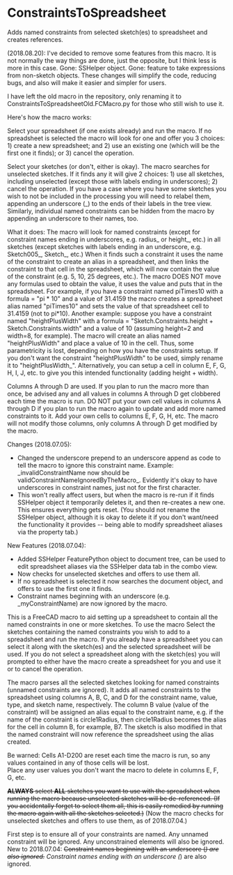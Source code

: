 # ConstraintsToSpreadsheet
Adds named constraints from selected sketch(es) to spreadsheet and creates references.

(2018.08.20): I've decided to remove some features from this macro.  It is not normally the way things are done, just the opposite, but I think less is more in this case.  Gone: SSHelper object.  Gone: feature to take expressions from non-sketch objects.  These changes will simplify the code, reducing bugs, and also will make it easier and simpler for users.

I have left the old macro in the repository, only renaming it to ConstraintsToSpreadsheetOld.FCMacro.py for those who still wish to use it.

Here's how the macro works:

Select your spreadsheet (if one exists already) and run the macro.  If no spreadsheet is selected the macro will look for one and offer you 3 choices: 1) create a new spreadsheet; and 2) use an existing one (which will be the first one it finds); or 3) cancel the operation.

Select your sketches (or don't, either is okay).  The macro searches for unselected sketches.  If it finds any it will give 2 choices: 1) use all sketches, including unselected (except those with labels ending in underscores); 2) cancel the operation.  If you have a case where you have some sketches you wish to not be included in the processing you will need to relabel them, appending an underscore (_) to the ends of their labels in the tree view.  Similarly, individual named constraints can be hidden from the macro by appending an underscore to their names, too.

What it does: The macro will look for named constraints (except for constraint names ending in underscores, e.g. radius_ or height_, etc.) in all sketches (except sketches with labels ending in an underscore, e.g. Sketch005_, Sketch_, etc.) When it finds such a constraint it uses the name of the constraint to create an alias in a spreadsheet, and then links the constraint to that cell in the spreadsheet, which will now contain the value of the constraint (e.g. 5, 10, 25 degrees, etc.).  The macro DOES NOT move any formulas used to obtain the value, it uses the value and puts that in the spreadsheet.  For example, if you have a constraint named piTimes10 with a formula = "pi * 10" and a value of 31.4159 the macro creates a spreadsheet alias named "piTimes10" and sets the value of that spreadsheet cell to 31.4159 (not to pi*10).  Another example: suppose you have a constraint named "heightPlusWidth" with a formula = "Sketch.Constraints.height + Sketch.Constraints.width" and a value of 10 (assuming height=2 and width=8, for example).  The macro will create an alias named "heightPlusWidth" and place a value of 10 in the cell.  Thus, some parametricity is lost, depending on how you have the constraints setup.  If you don't want the constraint "heightPlusWidth" to be used, simply rename it to "heightPlusWidth_".  Alternatively, you can setup a cell in column E, F, G, H, I, J, etc. to give you this intended functionality (adding height + width).

Columns A through D are used.  If you plan to run the macro more than once, be advised any and all values in columns A through D get clobbered each time the macro is run.  DO NOT put your own cell values in columns A through D if you plan to run the macro again to update and add more named constraints to it.  Add your own cells to columns E, F, G, H, etc.  The macro will not modify those columns, only columns A through D get modified by the macro.






Changes (2018.07.05):
<ul>
  <li>
Changed the underscore prepend to an underscore append as code to tell the macro to ignore this constraint name.  Example:  _invalidConstraintName now should be validConstraintNameIgnoredByTheMacro_.  Evidently it's okay to have underscores in constraint names, just not for the first character.</li>
    
<li>This won't really affect users, but when the macro is re-run if it finds SSHelper object it temporarily deletes it, and then re-creates a new one.  This ensures everything gets reset.  (You should not rename the SSHelper object, although it is okay to delete it if you don't want/need the functionality it provides -- being able to modify spreadsheet aliases via the property tab.)</li>
</ul>


New Features (2018.07.04):
<ul>
<li>Added SSHelper FeaturePython object to document tree, can be used to edit spreadsheet aliases via the SSHelper data tab in the combo view.</li>
  <li>Now checks for unselected sketches and offers to use them all.</li>
<li>If no spreadsheet is selected it now searches the document object, and offers to use the first one it finds.</li>
<li>Constraint names beginning with an underscore (e.g. _myConstraintName) are now ignored by the macro.</li>
  </ul>

This is a FreeCAD macro to aid setting up a spreadsheet to contain all the named constraints in one or more sketches.  To use the macro 
Select the sketches containing the named constraints you wish to add to a spreadsheet and run the macro.  If you already have 
a spreadsheet you can select it along with the sketch(es) and the selected spreadsheet will be used.  If you do not select a 
spreadsheet along with the sketch(es) you will prompted to either have the macro create a spreadsheet for you and use it or to 
cancel the operation.

The macro parses all the selected sketches looking for named constraints (unnamed constraints are ignored).  It adds all named 
constraints to the spreadsheet using columns A, B, C, and D for the constraint name, value, type, and sketch name, respectively. 
The column B value (value of the constraint) will be assigned an alias equal to the constraint name, e.g. if the name of the 
constraint is circle1Radius, then circle1Radius becomes the alias for the cell in column B, for example, B7.  The sketch is 
also modified in that the named constraint will now reference the spreadsheet using the alias created.

Be warned: Cells A1-D200 are reset each time the macro is run, so any values contained in any of those cells will be lost.  
Place any user values you don't want the macro to delete in columns E, F, G, etc.

<strike>**ALWAYS** select **ALL** sketches you want to use with the spreadsheet when running the macro because unselected sketches 
will be de-referenced.  (If you accidentally forget to select them all, this is easily remedied by running the macro again 
with all the sketches selected.)</strike> (Now the macro checks for unselected sketches and offers to use them, as of 2018.07.04.)

First step is to ensure all of your constraints are named.  Any unnamed constraint will be ignored.  Any unconstrained elements will also be ignored.  New to 2018.07.04: <strike>Constraint names beginning with an underscore (_) are also ignored.</strike> Constraint names ending with an underscore (_) are also ignored.



